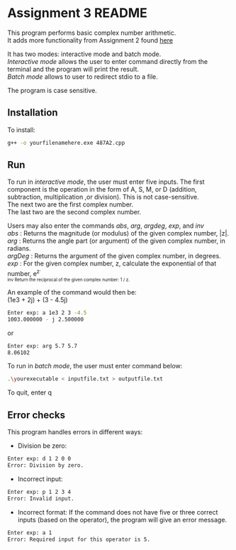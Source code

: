 # Assignment 3 README

This program performs basic complex number arithmetic.  
It adds more functionality from Assignment 2 found [here](https://github.com/igmen-j/ENEL-487/tree/master/Assignments/A2)  
  
It has two modes: interactive mode and batch mode.  
_Interactive mode_ allows the user to enter command directly from the terminal and the program will print the result.  
_Batch mode_ allows to user to redirect stdio to a file.
  
The program is case sensitive.  

## Installation

To install:  
```bash
g++ -o yourfilenamehere.exe 487A2.cpp
```

## Run

To run in _interactive mode_, the user must enter five inputs.
The first component is the operation in the form of A, S, M, or D (addition, subtraction, multiplication ,or
division). This is not case-sensitive.  
The next two are the first complex number.  
The last two are the second complex number.  

Users may also enter the commands _abs_, _arg_, _argdeg_, _exp_, and _inv_  
_abs_ : Returns the magnitude (or modulus) of the given complex number, |z|.  
_arg_ : Returns the angle part (or argument) of the given complex number, in
radians.  
_argDeg_ : Returns the argument of the given complex number, in degrees.  
_exp_ : For the given complex number, z, calculate the exponential of that
number, e<sup>z<sup>.  
inv Return the reciprocal of the given complex number: 1 / z.  
  
An example of the command would then be:  
(1e3 + 2j) + (3 - 4.5j)
```bash
Enter exp: a 1e3 2 3 -4.5
1003.000000 - j 2.500000
```  
or  
```bash
Enter exp: arg 5.7 5.7
8.06102
```  

To run in _batch mode_, the user must enter command below:  
```bash
.\yourexecutable < inputfile.txt > outputfile.txt
```  

To quit, enter q  

## Error checks
This program handles errors in different ways:  
- Division be zero: 
```bash
Enter exp: d 1 2 0 0
Error: Division by zero.
```
- Incorrect input:
```bash
Enter exp: p 1 2 3 4
Error: Invalid input.
```

- Incorrect format: 
If the command does not have five or three correct inputs (based on the operator), the program will give an error message.  
```bash
Enter exp: a 1
Error: Required input for this operator is 5.
```
